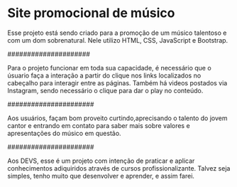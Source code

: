 # Site promocional de músico

Esse projeto está sendo criado para a promoção de um músico
talentoso e com um dom sobrenatural.
Nele utilizo HTML, CSS, JavaScript e Bootstrap.

#####################

Para o projeto funcionar em toda sua capacidade, é necessário 
que o úsuario faça a interação a partir do clique nos links
localizados no cabeçalho para interagir entre as páginas.
Também há videos postados via Instagram, sendo necessário
o clique para dar o play no conteúdo.

######################

Aos usuários, façam bom proveito curtindo,aprecisando o talento
do jovem cantor e entrando em contato para saber mais sobre valores e apresentações do músico em questão.

######################

Aos DEVS, esse é um projeto com intenção de praticar e aplicar conhecimentos adiquiridos através de cursos profissionalizante. 
Talvez seja simples, tenho muito que desenvolver e aprender,
e assim farei.





